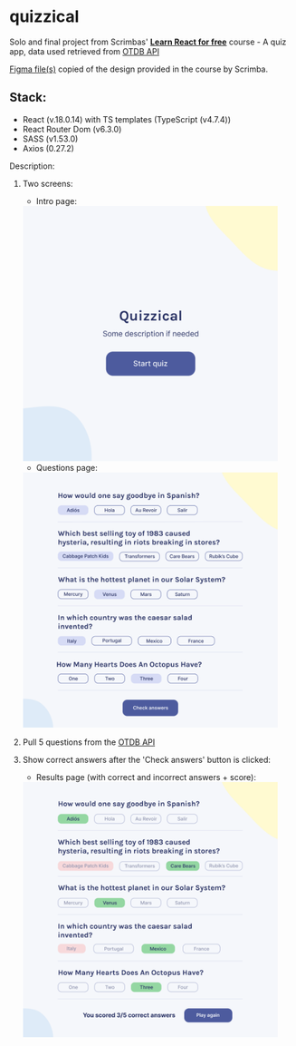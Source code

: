# quizzical
Solo and final project from Scrimbas' <a href="https://scrimba.com/learn/learnreact" target="_blank"><b>Learn React for free</b></a> course - A quiz app, data used retrieved from <a href="https://opentdb.com/api_config.php" target="_blank">OTDB API</a>

<a href="https://www.figma.com/file/6guWTOHY8N2i0NZHjcmRDK/Quizzical-App-(Copy)" target="_blank">Figma file(s)</a> copied of the design provided in the course by Scrimba.

## Stack:
  - React (v.18.0.14) with TS templates (TypeScript (v4.7.4))
  - React Router Dom (v6.3.0)
  - SASS (v1.53.0)
  - Axios (0.27.2)

Description:
1. Two screens:

   - Intro page:<br>
   <img src="./figma_exports/1.1-intro-page.png" width="450px">

   - Questions page: <br>
   <img src="./figma_exports/1.2-questions.png" width="450px">
   <br>

2. Pull 5 questions from the [OTDB API](https://opentdb.com/api_config.php)

3. Show correct answers after the 'Check answers' button is clicked: <br>
   - Results page (with correct and incorrect answers + score): <br>
    <img src="./figma_exports/1.3-results.png" width="450px">
